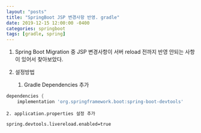 ```yaml
---
layout: "posts"
title: "SpringBoot JSP 변경사항 반영. gradle"
date: 2019-12-15 12:00:00 -0400
categories: springboot
tags: [gradle, spring]
---
```


1. Spring Boot Migration 중 JSP 변경사항이 서버 reload 전까지 반영 안되는 사항이 있어서 찾아보았다.

2. 설정방법
    1. Gradle Dependencies 추가  
```gradle 
dependencies {
    implementation 'org.springframework.boot:spring-boot-devtools'
```
    2. application.properties 설정 추가
```
spring.devtools.livereload.enabled=true
```
